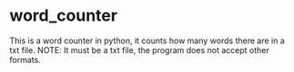 # word_counter
This is a word counter in python, it counts how many words there are in a txt file. 
NOTE: It must be a txt file, the program does not accept other formats.
